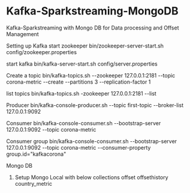 # Kafka-Sparkstreaming-MongoDB
Kafka-Sparkstreaming with Mongo DB for Data processing and Offset Management

Setting up Kafka 
start zookeeper
bin/zookeeper-server-start.sh config/zookeeper.properties

start kafka
bin/kafka-server-start.sh config/server.properties

Create a topic 
bin/kafka-topics.sh --zookeeper 127.0.0.1:2181 --topic corona-metric --create --partitions 3 --replication-factor 1

list topics
bin/kafka-topics.sh -zookeeper 127.0.0.1:2181 --list

Producer
bin/kafka-console-producer.sh  --topic first-topic --broker-list 127.0.0.1:9092

Consumer
bin/kafka-console-consumer.sh --bootstrap-server 127.0.0.1:9092 --topic corona-metric

Consumer group
bin/kafka-console-consumer.sh --bootstrap-server 127.0.0.1:9092 --topic corona-metric --consumer-property group.id="kafkacorona"

Mongo DB
1. Setup Mongo Local with below collections
offset
offsethistory
country_metric




